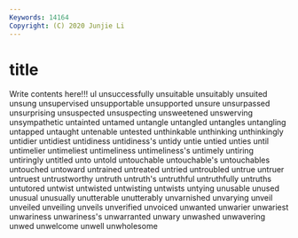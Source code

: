 ```yaml
---
Keywords: 14164
Copyright: (C) 2020 Junjie Li
---
```


# title

Write contents here!!!
ul 
unsuccessfully
unsuitable 
unsuitably 
unsuited 
unsung 
unsupervised 
unsupportable 
unsupported 
unsure 
unsurpassed 
unsurprising
unsuspected 
unsuspecting 
unsweetened 
unswerving 
unsympathetic 
untainted 
untamed 
untangle 
untangled 
untangles
untangling 
untapped 
untaught 
untenable 
untested 
unthinkable 
unthinking 
unthinkingly 
untidier 
untidiest
untidiness 
untidiness's 
untidy 
untie 
untied 
unties 
until 
untimelier 
untimeliest 
untimeliness
untimeliness's 
untimely 
untiring 
untiringly 
untitled 
unto 
untold 
untouchable 
untouchable's 
untouchables
untouched 
untoward 
untrained 
untreated 
untried 
untroubled 
untrue 
untruer 
untruest 
untrustworthy
untruth 
untruth's 
untruthful 
untruthfully 
untruths 
untutored 
untwist 
untwisted 
untwisting 
untwists
untying 
unusable 
unused 
unusual 
unusually 
unutterable 
unutterably 
unvarnished 
unvarying 
unveil
unveiled 
unveiling 
unveils 
unverified 
unvoiced 
unwanted 
unwarier 
unwariest 
unwariness 
unwariness's
unwarranted 
unwary 
unwashed 
unwavering 
unwed 
unwelcome 
unwell 
unwholesome 
